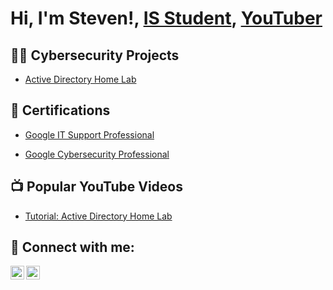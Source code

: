 <h1>Hi, I'm Steven!, <a href="https://www.linkedin.com/in/steven-llamas-5b1a80221/">IS Student</a>, <a href="https://www.youtube.com/c/joshmadakor">YouTuber</a></h1>

<h2>👨‍💻 Cybersecurity Projects</h2>

- [Active Directory Home Lab](https://github.com/steven-llamas/ActiveDirectoryLab)

<h2>📄 Certifications</h2>
                      
- [Google IT Support Professional](https://coursera.org/share/2a0d6e611f420b574a2072d3d3ee5227)
  
- [Google Cybersecurity Professional](https://coursera.org/share/5cef1d9f1f9755892259935d2c7fe95e)

  
    
<h2>📺 Popular YouTube Videos</h2>

- [Tutorial: Active Directory Home Lab](https://www.youtube.com/URL)

<h2> 🤳 Connect with me:</h2>

[<img align="left" alt="Steven_Llamas | YouTube" width="22px" src="https://cdn.jsdelivr.net/npm/simple-icons@v3/icons/youtube.svg" />][youtube]
[<img align="left" alt="Steven_Llamas | LinkedIn" width="22px" src="https://cdn.jsdelivr.net/npm/simple-icons@v3/icons/linkedin.svg" />][linkedin]

[youtube]: https://www.youtube.com/channel/UCItxRcmuus3iEUMSwXA4DTw
[linkedin]: https://www.linkedin.com/in/steven-llamas-5b1a80221/
